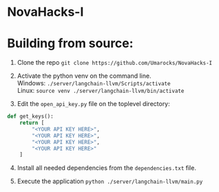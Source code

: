 # NovaHacks-I

# Building from source:

1. Clone the repo `git clone https://github.com/Umarocks/NovaHacks-I`

2. Activate the python venv on the command line. </br>
    Windows: `./server/langchain-llvm/Scripts/activate` </br>
    Linux: `source venv ./server/langchain-llvm/bin/activate`

3. Edit the `open_api_key.py` file on the toplevel directory:

```python
def get_keys():
    return [
        "<YOUR API KEY HERE>",
        "<YOUR API KEY HERE>",
        "<YOUR API KEY HERE>",
        "<YOUR API KEY HERE>"
    ]
```

4. Install all needed dependencies from the `dependencies.txt` file.

5. Execute the application `python ./server/langchain-llvm/main.py`